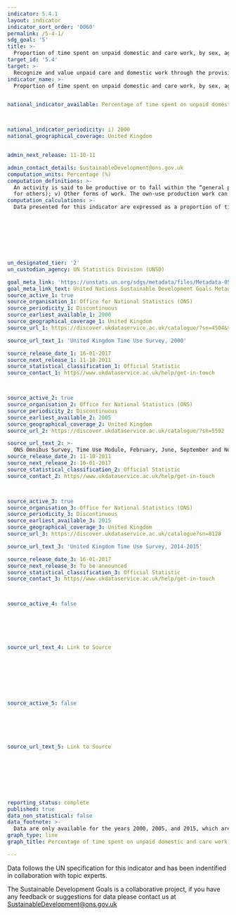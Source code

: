 ```yaml
---
indicator: 5.4.1
layout: indicator
indicator_sort_order: '0060'
permalink: /5-4-1/
sdg_goal: '5'
title: >-
  Proportion of time spent on unpaid domestic and care work, by sex, age and location
target_id: '5.4'
target: >-
  Recognize and value unpaid care and domestic work through the provision of public services, infrastructure and social protection policies and the promotion of shared responsibility within the household and the family as nationally appropriate
indicator_name: >-
  Proportion of time spent on unpaid domestic and care work, by sex, age and location


national_indicator_available: Percentage of time spent on unpaid domestic and care work, by sex



national_indicator_periodicity: i) 2000
national_geographical_coverage: United Kingdom


admin_next_release: 11-10-11

admin_contact_details: SustainableDevelopment@ons.gov.uk
computation_units: Percentage (%)
computation_definitions: >-
  An activity is said to be productive or to fall within the “general production boundary” if it satisfies the third-person criterion (the activity can be delegated to another person and yield the same desired results). Productive activities can be further classified based on the ILO framework for work statistics (included in the 19th ICLS resolution) into: i) Own-use production work (activities to produce goods and services for own final use; the intended destination of the output is mainly for final use of the producer in the form of capital formation, or final consumption by household members or by family members living in other households; in the case of agricultural, fishing, hunting or gathering goods intended mainly for own consumption, a part or surplus may nevertheless be sold or bartered); ii) Employment (activities to produce goods or provide services for pay or profit); ii) Unpaid trainee work (any unpaid activity to produce goods or provide services for others, in order to acquire workplace experience or skills in a trade or profession); iv) Volunteer work (any unpaid, non-compulsory activity to produce goods or provide services
  for others); v) Other forms of work. The own-use production work can be differentiated based on whether goods or services are produced. Indicator 5.4.1 only considers the own-use production work of services, or in other words, the activities related to unpaid domestic services and unpaid caregiving services undertaken by households for their own use. These activities are listed in ICATUS 2016 under the major divisions “3. Unpaid domestic services for household and family members” and “4. Unpaid caregiving services for household and family members”. As much as possible, statistics compiled by UNSD are based on the International Classification of Activities for Time Use Statistics 2016 (ICATUS 2016), which classifies activities undertaken by persons during the survey period. ICATUS 2016 was adopted by the United Nations Statistical Commission for use as an international statistical classification at its 48th session, 7-10 March 2017.
computation_calculations: >-
  Data presented for this indicator are expressed as a proportion of time in a day. Weekly data is averaged over seven days of the week to obtain the daily average time. Proportion of time spent on unpaid domestic and care work is calculated by dividing the daily average number of hours spent on unpaid domestic and care work by 24 hours.








un_designated_tier: '2'
un_custodian_agency: UN Statistics Division (UNSD)

goal_meta_link: 'https://unstats.un.org/sdgs/metadata/files/Metadata-05-04-01.pdf'
goal_meta_link_text: United Nations Sustainable Development Goals Metadata (PDF 337 KB)
source_active_1: true
source_organisation_1: Office for National Statistics (ONS)
source_periodicity_1: Discontinuous
source_earliest_available_1: 2000
source_geographical_coverage_1: United Kingdom
source_url_1: https://discover.ukdataservice.ac.uk/catalogue/?sn=4504&type=Data%20catalogue

source_url_text_1: 'United Kingdom Time Use Survey, 2000'

source_release_date_1: 16-01-2017
source_next_release_1: 11-10-2011
source_statistical_classification_1: Official Statistic 
source_contact_1: https//www.ukdataservice.ac.uk/help/get-in-touch



source_active_2: true
source_organisation_2: Office for National Statistics (ONS)
source_periodicity_2: Discontinuous
source_earliest_available_2: 2005
source_geographical_coverage_2: United Kingdom
source_url_2: https://discover.ukdataservice.ac.uk/catalogue/?sn=5592

source_url_text_2: >-
  ONS Omnibus Survey, Time Use Module, February, June, September and November 2005
source_release_date_2: 11-10-2011
source_next_release_2: 16-01-2017
source_statistical_classification_2: Official Statistic 
source_contact_2: https//www.ukdataservice.ac.uk/help/get-in-touch



source_active_3: true
source_organisation_3: Office for National Statistics (ONS)
source_periodicity_3: Discontinuous
source_earliest_available_3: 2015
source_geographical_coverage_3: United Kingdom
source_url_3: https://discover.ukdataservice.ac.uk/catalogue?sn=8128

source_url_text_3: 'United Kingdom Time Use Survey, 2014-2015'

source_release_date_3: 16-01-2017
source_next_release_3: To be announced
source_statistical_classification_3: Official Statistic 
source_contact_3: https//www.ukdataservice.ac.uk/help/get-in-touch



source_active_4: false






source_url_text_4: Link to Source








source_active_5: false






source_url_text_5: Link to Source








reporting_status: complete
published: true
data_non_statistical: false
data_footnote: >-
  Data are only available for the years 2000, 2005, and 2015, which are the years used on the X axis. Data were recorded between the periods June 2000 to September 2001, February 2005 to November 2005, and April 2014 to November 2015 respectively
graph_type: line
graph_title: Percentage of time spent on unpaid domestic and care work, by sex

---
```

Data follows the UN specification for this indicator and has been indentified in collaboration with topic experts.
  
The Sustainable Development Goals is a collaborative project, if you have any feedback or suggestions for data please contact us at <SustainableDevelopment@ons.gov.uk>


